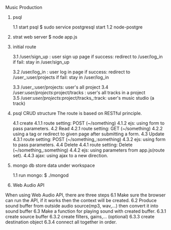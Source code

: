 Music Production

1. psql

    1.1 start psql
        $ sudo service postgresql start
    1.2 node-postgre

2. strat web server 
    $ node app.js 

3. initial route 

    3.1 /user/sign_up : user sign up page
        if success: redirect to /user/log_in 
        if fail: stay in /user/sign_up

    3.2 /user/log_in : user log in page
        if success: redirect to /user_:user/projects
        if fail: stay in /user/log_in
        
    3.3 /user_:user/projects: user's all project
    3.4 /user:_user/projects_:project/tracks : user's all tracks in a project  
    3.5 /user:_user/projects_:project/tracks_:track: user's music studio (a track)

4. psql CRUD structure
    The route is based on RESTful principle.     

    4.1 create
        4.1.1 route setting: POST (~/something) 
        4.1.2 ejs: using form to pass parameters.
    4.2 Read 
        4.2.1 route setting: GET (~/something)
        4.2.2 using a tag or redirect to given page after submitting a form. 
    4.3 Update
        4.3.1 route setting: POST (~/something_:something) 
        4.3.2 ejs: using form to pass parameters.
    4.4 Delete
        4.4.1 route setting: Delete (~/something_:something) 
        4.4.2 ejs: using parameters from app.js(route set).
        4.4.3 ajax: using ajax to a new direction. 
        
5. mongo db
    store data under workspace
    
    1.1 run mongo: $ ./mongod
    

6. Web Audio API

  When using Web Audio API, there are three steps
    6.1 Make sure the browser can run the API, if it works then the context will be created.
    6.2 Produce sound buffer from outside audio source(mp3, wav,...) then convert it into sound buffer
    6.3 Make a function for playing sound with created buffer. 
       6.3.1 create source buffer
       6.3.2 create filters, gains,... (optional)
       6.3.3 create destination object
       6.3.4 connect all together in order.
    